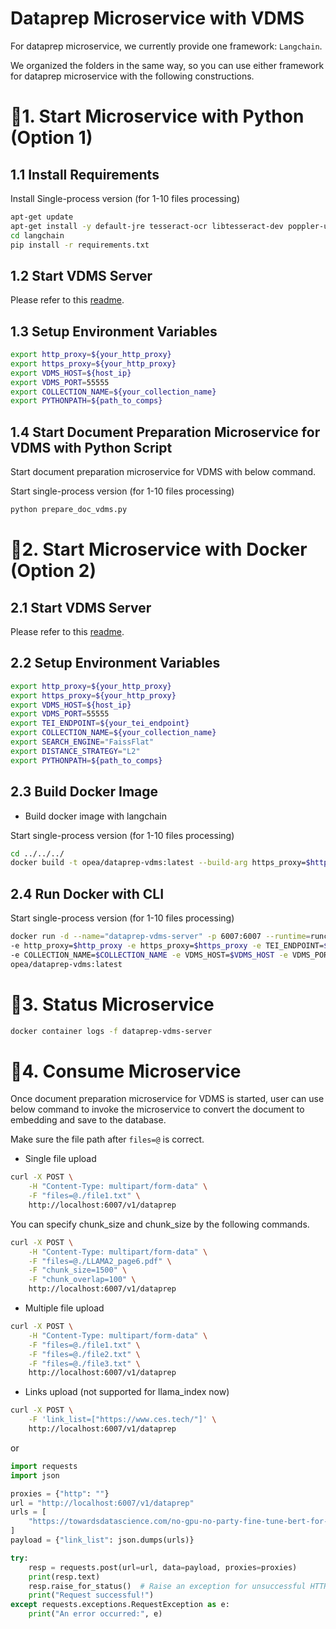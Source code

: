 # Dataprep Microservice with VDMS

For dataprep microservice, we currently provide one framework: `Langchain`.

<!-- We also provide `Langchain_ray` which uses ray to parallel the data prep for multi-file performance improvement(observed 5x - 15x speedup by processing 1000 files/links.). -->

We organized the folders in the same way, so you can use either framework for dataprep microservice with the following constructions.

# 🚀1. Start Microservice with Python (Option 1)

## 1.1 Install Requirements

Install Single-process version (for 1-10 files processing)

```bash
apt-get update
apt-get install -y default-jre tesseract-ocr libtesseract-dev poppler-utils
cd langchain
pip install -r requirements.txt
```

<!-- - option 2: Install multi-process version (for >10 files processing)

```bash
cd langchain_ray; pip install -r requirements_ray.txt
``` -->

## 1.2 Start VDMS Server

Please refer to this [readme](../../vectorstores/vdms/README.md).

## 1.3 Setup Environment Variables

```bash
export http_proxy=${your_http_proxy}
export https_proxy=${your_http_proxy}
export VDMS_HOST=${host_ip}
export VDMS_PORT=55555
export COLLECTION_NAME=${your_collection_name}
export PYTHONPATH=${path_to_comps}
```

## 1.4 Start Document Preparation Microservice for VDMS with Python Script

Start document preparation microservice for VDMS with below command.

Start single-process version (for 1-10 files processing)

```bash
python prepare_doc_vdms.py
```

<!-- - option 2: Start multi-process version (for >10 files processing)

```bash
python prepare_doc_redis_on_ray.py
``` -->

# 🚀2. Start Microservice with Docker (Option 2)

## 2.1 Start VDMS Server

Please refer to this [readme](../../vectorstores/vdms/README.md).

## 2.2 Setup Environment Variables

```bash
export http_proxy=${your_http_proxy}
export https_proxy=${your_http_proxy}
export VDMS_HOST=${host_ip}
export VDMS_PORT=55555
export TEI_ENDPOINT=${your_tei_endpoint}
export COLLECTION_NAME=${your_collection_name}
export SEARCH_ENGINE="FaissFlat"
export DISTANCE_STRATEGY="L2"
export PYTHONPATH=${path_to_comps}
```

## 2.3 Build Docker Image

- Build docker image with langchain

Start single-process version (for 1-10 files processing)

```bash
cd ../../../
docker build -t opea/dataprep-vdms:latest --build-arg https_proxy=$https_proxy --build-arg http_proxy=$http_proxy -f comps/dataprep/vdms/langchain/Dockerfile .
```

<!-- - option 2: Start multi-process version (for >10 files processing)

```bash
cd ../../../../
docker build -t opea/dataprep-on-ray-vdms:latest --build-arg https_proxy=$https_proxy --build-arg http_proxy=$http_proxy -f comps/dataprep/vdms/langchain_ray/Dockerfile . -->

## 2.4 Run Docker with CLI

Start single-process version (for 1-10 files processing)

```bash
docker run -d --name="dataprep-vdms-server" -p 6007:6007 --runtime=runc --ipc=host \
-e http_proxy=$http_proxy -e https_proxy=$https_proxy -e TEI_ENDPOINT=$TEI_ENDPOINT \
-e COLLECTION_NAME=$COLLECTION_NAME -e VDMS_HOST=$VDMS_HOST -e VDMS_PORT=$VDMS_PORT \
opea/dataprep-vdms:latest
```

<!-- - option 2: Start multi-process version (for >10 files processing)

```bash
docker run -d --name="dataprep-vdms-server" -p 6007:6007 --runtime=runc --ipc=host \
-e http_proxy=$http_proxy -e https_proxy=$https_proxy \
-e COLLECTION_NAME=$COLLECTION_NAME -e VDMS_HOST=$VDMS_HOST -e VDMS_PORT=$VDMS_PORT \
-e TIMEOUT_SECONDS=600 opea/dataprep-on-ray-vdms:latest
``` -->

# 🚀3. Status Microservice

```bash
docker container logs -f dataprep-vdms-server
```

# 🚀4. Consume Microservice

Once document preparation microservice for VDMS is started, user can use below command to invoke the microservice to convert the document to embedding and save to the database.

Make sure the file path after `files=@` is correct.

- Single file upload

```bash
curl -X POST \
    -H "Content-Type: multipart/form-data" \
    -F "files=@./file1.txt" \
    http://localhost:6007/v1/dataprep
```

You can specify chunk_size and chunk_size by the following commands.

```bash
curl -X POST \
    -H "Content-Type: multipart/form-data" \
    -F "files=@./LLAMA2_page6.pdf" \
    -F "chunk_size=1500" \
    -F "chunk_overlap=100" \
    http://localhost:6007/v1/dataprep
```

- Multiple file upload

```bash
curl -X POST \
    -H "Content-Type: multipart/form-data" \
    -F "files=@./file1.txt" \
    -F "files=@./file2.txt" \
    -F "files=@./file3.txt" \
    http://localhost:6007/v1/dataprep
```

- Links upload (not supported for llama_index now)

```bash
curl -X POST \
    -F 'link_list=["https://www.ces.tech/"]' \
    http://localhost:6007/v1/dataprep
```

or

```python
import requests
import json

proxies = {"http": ""}
url = "http://localhost:6007/v1/dataprep"
urls = [
    "https://towardsdatascience.com/no-gpu-no-party-fine-tune-bert-for-sentiment-analysis-with-vertex-ai-custom-jobs-d8fc410e908b?source=rss----7f60cf5620c9---4"
]
payload = {"link_list": json.dumps(urls)}

try:
    resp = requests.post(url=url, data=payload, proxies=proxies)
    print(resp.text)
    resp.raise_for_status()  # Raise an exception for unsuccessful HTTP status codes
    print("Request successful!")
except requests.exceptions.RequestException as e:
    print("An error occurred:", e)
```
